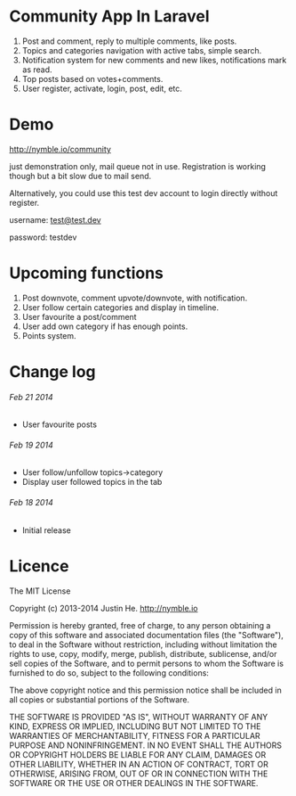 # Community App In Laravel

1. Post and comment, reply to multiple comments, like posts.
2. Topics and categories navigation with active tabs, simple search.
3. Notification system for new comments and new likes, notifications mark as read.
4. Top posts based on votes+comments.
5. User register, activate, login, post, edit, etc.

# Demo
http://nymble.io/community

just demonstration only, mail queue not in use. Registration is working though but a bit slow due to mail send.

Alternatively,  you could use this test dev account to login directly without register.

username: test@test.dev

password: testdev

# Upcoming functions

1. Post downvote, comment upvote/downvote, with notification.
2. User follow certain categories and display in timeline.
3. User favourite a post/comment
4. User add own category if has enough points.
5. Points system.

# Change log
###### Feb 21 2014
- User favourite posts

###### Feb 19 2014
- User follow/unfollow topics->category
- Display user followed topics in the tab

###### Feb 18 2014
- Initial release

# Licence
The MIT License

Copyright (c) 2013-2014 Justin He. http://nymble.io

Permission is hereby granted, free of charge, to any person obtaining a copy
of this software and associated documentation files (the "Software"), to deal
in the Software without restriction, including without limitation the rights
to use, copy, modify, merge, publish, distribute, sublicense, and/or sell
copies of the Software, and to permit persons to whom the Software is
furnished to do so, subject to the following conditions:

The above copyright notice and this permission notice shall be included in
all copies or substantial portions of the Software.

THE SOFTWARE IS PROVIDED "AS IS", WITHOUT WARRANTY OF ANY KIND, EXPRESS OR
IMPLIED, INCLUDING BUT NOT LIMITED TO THE WARRANTIES OF MERCHANTABILITY,
FITNESS FOR A PARTICULAR PURPOSE AND NONINFRINGEMENT. IN NO EVENT SHALL THE
AUTHORS OR COPYRIGHT HOLDERS BE LIABLE FOR ANY CLAIM, DAMAGES OR OTHER
LIABILITY, WHETHER IN AN ACTION OF CONTRACT, TORT OR OTHERWISE, ARISING FROM,
OUT OF OR IN CONNECTION WITH THE SOFTWARE OR THE USE OR OTHER DEALINGS IN
THE SOFTWARE.

